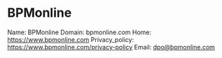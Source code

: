 
# BPMonline

Name: BPMonline
Domain: bpmonline.com
Home: https://www.bpmonline.com
Privacy_policy: https://www.bpmonline.com/privacy-policy
Email: dpo@bpmonline.com
